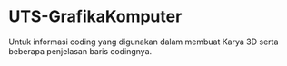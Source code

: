 # UTS-GrafikaKomputer
Untuk informasi coding yang digunakan dalam membuat Karya 3D serta beberapa penjelasan baris codingnya.
